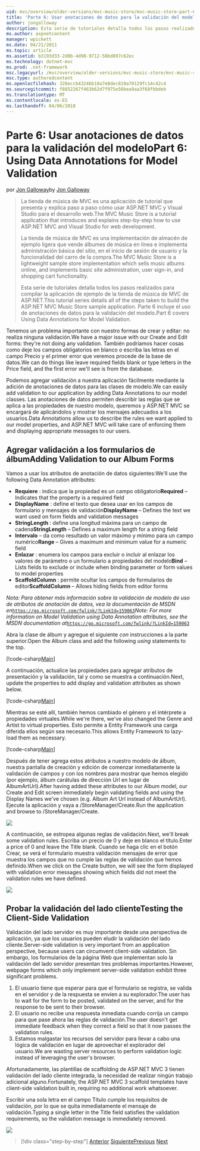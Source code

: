 ```yaml
---
uid: mvc/overview/older-versions/mvc-music-store/mvc-music-store-part-6
title: 'Parte 6: Usar anotaciones de datos para la validación del modelo | Documentos de Microsoft'
author: jongalloway
description: Esta serie de tutoriales detalla todos los pasos realizados para compilar la aplicación de ejemplo de la tienda de música de MVC de ASP.NET. Parte 6 incluye el uso de anotaciones de datos para el modelo V...
ms.author: aspnetcontent
manager: wpickett
ms.date: 04/21/2011
ms.topic: article
ms.assetid: b3193d33-2d0b-4d98-9712-58bd897c62ec
ms.technology: dotnet-mvc
ms.prod: .net-framework
msc.legacyurl: /mvc/overview/older-versions/mvc-music-store/mvc-music-store-part-6
msc.type: authoredcontent
ms.openlocfilehash: 328eccb4324bb10a7e8dec819a70129fc14c42c4
ms.sourcegitcommit: f8852267f463b62d7f975e56bea9aa3f68fbbdeb
ms.translationtype: MT
ms.contentlocale: es-ES
ms.lasthandoff: 04/06/2018
---
```

<a name="part-6-using-data-annotations-for-model-validation"></a><span data-ttu-id="0e15f-104">Parte 6: Usar anotaciones de datos para la validación del modelo</span><span class="sxs-lookup"><span data-stu-id="0e15f-104">Part 6: Using Data Annotations for Model Validation</span></span>
====================
<span data-ttu-id="0e15f-105">por [Jon Galloway](https://github.com/jongalloway)</span><span class="sxs-lookup"><span data-stu-id="0e15f-105">by [Jon Galloway](https://github.com/jongalloway)</span></span>

> <span data-ttu-id="0e15f-106">La tienda de música de MVC es una aplicación de tutorial que presenta y explica paso a paso cómo usar ASP.NET MVC y Visual Studio para el desarrollo web.</span><span class="sxs-lookup"><span data-stu-id="0e15f-106">The MVC Music Store is a tutorial application that introduces and explains step-by-step how to use ASP.NET MVC and Visual Studio for web development.</span></span>  
>   
> <span data-ttu-id="0e15f-107">La tienda de música de MVC es una implementación de almacén de ejemplo ligera que vende álbumes de música en línea e implementa administración básica del sitio, en el inicio de sesión de usuario y la funcionalidad del carro de la compra.</span><span class="sxs-lookup"><span data-stu-id="0e15f-107">The MVC Music Store is a lightweight sample store implementation which sells music albums online, and implements basic site administration, user sign-in, and shopping cart functionality.</span></span>  
>   
> <span data-ttu-id="0e15f-108">Esta serie de tutoriales detalla todos los pasos realizados para compilar la aplicación de ejemplo de la tienda de música de MVC de ASP.NET.</span><span class="sxs-lookup"><span data-stu-id="0e15f-108">This tutorial series details all of the steps taken to build the ASP.NET MVC Music Store sample application.</span></span> <span data-ttu-id="0e15f-109">Parte 6 incluye el uso de anotaciones de datos para la validación del modelo.</span><span class="sxs-lookup"><span data-stu-id="0e15f-109">Part 6 covers Using Data Annotations for Model Validation.</span></span>


<span data-ttu-id="0e15f-110">Tenemos un problema importante con nuestro formas de crear y editar: no realiza ninguna validación.</span><span class="sxs-lookup"><span data-stu-id="0e15f-110">We have a major issue with our Create and Edit forms: they're not doing any validation.</span></span> <span data-ttu-id="0e15f-111">También podríamos hacer cosas como deje los campos obligatorios en blanco o escriba las letras en el campo Precio y el primer error que veremos procede de la base de datos.</span><span class="sxs-lookup"><span data-stu-id="0e15f-111">We can do things like leave required fields blank or type letters in the Price field, and the first error we'll see is from the database.</span></span>

<span data-ttu-id="0e15f-112">Podemos agregar validación a nuestra aplicación fácilmente mediante la adición de anotaciones de datos para las clases de modelo.</span><span class="sxs-lookup"><span data-stu-id="0e15f-112">We can easily add validation to our application by adding Data Annotations to our model classes.</span></span> <span data-ttu-id="0e15f-113">Las anotaciones de datos permiten describir las reglas que se aplica a las propiedades de nuestro modelo, queremos y ASP.NET MVC se encargará de aplicándolos y mostrar los mensajes adecuados a los usuarios.</span><span class="sxs-lookup"><span data-stu-id="0e15f-113">Data Annotations allow us to describe the rules we want applied to our model properties, and ASP.NET MVC will take care of enforcing them and displaying appropriate messages to our users.</span></span>

## <a name="adding-validation-to-our-album-forms"></a><span data-ttu-id="0e15f-114">Agregar validación a los formularios de álbum</span><span class="sxs-lookup"><span data-stu-id="0e15f-114">Adding Validation to our Album Forms</span></span>

<span data-ttu-id="0e15f-115">Vamos a usar los atributos de anotación de datos siguientes:</span><span class="sxs-lookup"><span data-stu-id="0e15f-115">We'll use the following Data Annotation attributes:</span></span>

- <span data-ttu-id="0e15f-116">**Requiere** : indica que la propiedad es un campo obligatorio</span><span class="sxs-lookup"><span data-stu-id="0e15f-116">**Required** – Indicates that the property is a required field</span></span>
- <span data-ttu-id="0e15f-117">**DisplayName** : define el texto que desea usar en los campos de formulario y mensajes de validación</span><span class="sxs-lookup"><span data-stu-id="0e15f-117">**DisplayName** – Defines the text we want used on form fields and validation messages</span></span>
- <span data-ttu-id="0e15f-118">**StringLength** : define una longitud máxima para un campo de cadena</span><span class="sxs-lookup"><span data-stu-id="0e15f-118">**StringLength** – Defines a maximum length for a string field</span></span>
- <span data-ttu-id="0e15f-119">**Intervalo** – da como resultado un valor máximo y mínimo para un campo numérico</span><span class="sxs-lookup"><span data-stu-id="0e15f-119">**Range** – Gives a maximum and minimum value for a numeric field</span></span>
- <span data-ttu-id="0e15f-120">**Enlazar** : enumera los campos para excluir o incluir al enlazar los valores de parámetro o un formulario a propiedades del modelo</span><span class="sxs-lookup"><span data-stu-id="0e15f-120">**Bind** – Lists fields to exclude or include when binding parameter or form values to model properties</span></span>
- <span data-ttu-id="0e15f-121">**ScaffoldColumn** : permite ocultar los campos de formularios de editor</span><span class="sxs-lookup"><span data-stu-id="0e15f-121">**ScaffoldColumn** – Allows hiding fields from editor forms</span></span>

<span data-ttu-id="0e15f-122">*Nota: Para obtener más información sobre la validación de modelo de uso de atributos de anotación de datos, vea la documentación de MSDN en*[`https://go.microsoft.com/fwlink/?LinkId=159063`](https://go.microsoft.com/fwlink/?LinkId=159063)</span><span class="sxs-lookup"><span data-stu-id="0e15f-122">*Note: For more information on Model Validation using Data Annotation attributes, see the MSDN documentation at*[`https://go.microsoft.com/fwlink/?LinkId=159063`](https://go.microsoft.com/fwlink/?LinkId=159063)</span></span>

<span data-ttu-id="0e15f-123">Abra la clase de álbum y agregue el siguiente *con* instrucciones a la parte superior.</span><span class="sxs-lookup"><span data-stu-id="0e15f-123">Open the Album class and add the following *using* statements to the top.</span></span>

[!code-csharp[Main](mvc-music-store-part-6/samples/sample1.cs)]

<span data-ttu-id="0e15f-124">A continuación, actualice las propiedades para agregar atributos de presentación y la validación, tal y como se muestra a continuación.</span><span class="sxs-lookup"><span data-stu-id="0e15f-124">Next, update the properties to add display and validation attributes as shown below.</span></span>

[!code-csharp[Main](mvc-music-store-part-6/samples/sample2.cs)]

<span data-ttu-id="0e15f-125">Mientras se esté allí, también hemos cambiado el género y el intérprete a propiedades virtuales.</span><span class="sxs-lookup"><span data-stu-id="0e15f-125">While we're there, we've also changed the Genre and Artist to virtual properties.</span></span> <span data-ttu-id="0e15f-126">Esto permite a Entity Framework una carga diferida ellos según sea necesario.</span><span class="sxs-lookup"><span data-stu-id="0e15f-126">This allows Entity Framework to lazy-load them as necessary.</span></span>

[!code-csharp[Main](mvc-music-store-part-6/samples/sample3.cs)]

<span data-ttu-id="0e15f-127">Después de tener agrega estos atributos a nuestro modelo de álbum, nuestra pantalla de creación y edición de comenzar inmediatamente la validación de campos y con los nombres para mostrar que hemos elegido (por ejemplo, álbum carátulas de dirección Url en lugar de AlbumArtUrl).</span><span class="sxs-lookup"><span data-stu-id="0e15f-127">After having added these attributes to our Album model, our Create and Edit screen immediately begin validating fields and using the Display Names we've chosen (e.g. Album Art Url instead of AlbumArtUrl).</span></span> <span data-ttu-id="0e15f-128">Ejecute la aplicación y vaya a /StoreManager/Create.</span><span class="sxs-lookup"><span data-stu-id="0e15f-128">Run the application and browse to /StoreManager/Create.</span></span>

![](mvc-music-store-part-6/_static/image1.png)

<span data-ttu-id="0e15f-129">A continuación, se estropea algunas reglas de validación.</span><span class="sxs-lookup"><span data-stu-id="0e15f-129">Next, we'll break some validation rules.</span></span> <span data-ttu-id="0e15f-130">Escriba un precio de 0 y deje en blanco el título.</span><span class="sxs-lookup"><span data-stu-id="0e15f-130">Enter a price of 0 and leave the Title blank.</span></span> <span data-ttu-id="0e15f-131">Cuando se haga clic en el botón Crear, se verá el formulario muestra validación mensajes de error que muestra los campos que no cumple las reglas de validación que hemos definido.</span><span class="sxs-lookup"><span data-stu-id="0e15f-131">When we click on the Create button, we will see the form displayed with validation error messages showing which fields did not meet the validation rules we have defined.</span></span>

![](mvc-music-store-part-6/_static/image2.png)

## <a name="testing-the-client-side-validation"></a><span data-ttu-id="0e15f-132">Probar la validación del lado cliente</span><span class="sxs-lookup"><span data-stu-id="0e15f-132">Testing the Client-Side Validation</span></span>

<span data-ttu-id="0e15f-133">Validación del lado servidor es muy importante desde una perspectiva de aplicación, ya que los usuarios pueden eludir la validación del lado cliente.</span><span class="sxs-lookup"><span data-stu-id="0e15f-133">Server-side validation is very important from an application perspective, because users can circumvent client-side validation.</span></span> <span data-ttu-id="0e15f-134">Sin embargo, los formularios de la página Web que implementan solo la validación del lado servidor presentan tres problemas importantes.</span><span class="sxs-lookup"><span data-stu-id="0e15f-134">However, webpage forms which only implement server-side validation exhibit three significant problems.</span></span>

1. <span data-ttu-id="0e15f-135">El usuario tiene que esperar para que el formulario se registra, se valida en el servidor y de la respuesta se envíen a su explorador.</span><span class="sxs-lookup"><span data-stu-id="0e15f-135">The user has to wait for the form to be posted, validated on the server, and for the response to be sent to their browser.</span></span>
2. <span data-ttu-id="0e15f-136">El usuario no recibe una respuesta inmediata cuando corrija un campo para que pase ahora las reglas de validación.</span><span class="sxs-lookup"><span data-stu-id="0e15f-136">The user doesn't get immediate feedback when they correct a field so that it now passes the validation rules.</span></span>
3. <span data-ttu-id="0e15f-137">Estamos malgastar los recursos del servidor para llevar a cabo una lógica de validación en lugar de aprovechar el explorador del usuario.</span><span class="sxs-lookup"><span data-stu-id="0e15f-137">We are wasting server resources to perform validation logic instead of leveraging the user's browser.</span></span>

<span data-ttu-id="0e15f-138">Afortunadamente, las plantillas de scaffolding de ASP.NET MVC 3 tienen validación del lado cliente integrada, la necesidad de realizar ningún trabajo adicional alguno.</span><span class="sxs-lookup"><span data-stu-id="0e15f-138">Fortunately, the ASP.NET MVC 3 scaffold templates have client-side validation built in, requiring no additional work whatsoever.</span></span>

<span data-ttu-id="0e15f-139">Escribir una sola letra en el campo Título cumple los requisitos de validación, por lo que se quita inmediatamente el mensaje de validación.</span><span class="sxs-lookup"><span data-stu-id="0e15f-139">Typing a single letter in the Title field satisfies the validation requirements, so the validation message is immediately removed.</span></span>

![](mvc-music-store-part-6/_static/image3.png)


> [!div class="step-by-step"]
> <span data-ttu-id="0e15f-140">[Anterior](mvc-music-store-part-5.md)
> [Siguiente](mvc-music-store-part-7.md)</span><span class="sxs-lookup"><span data-stu-id="0e15f-140">[Previous](mvc-music-store-part-5.md)
[Next](mvc-music-store-part-7.md)</span></span>
